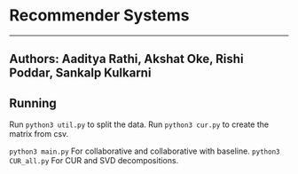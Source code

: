 # Recommender Systems
---
Authors: Aaditya Rathi, Akshat Oke, Rishi Poddar, Sankalp Kulkarni
---
## Running

Run `python3 util.py` to split the data.
Run `python3 cur.py` to create the matrix from csv.

`python3 main.py` For collaborative and collaborative with baseline.
`python3 CUR_all.py` For CUR and SVD decompositions.
